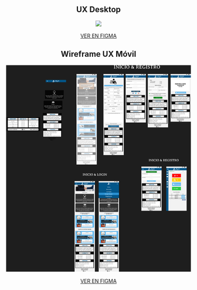 <h2 align="center"
  >UX Desktop</h2>
 
<p align="center"><img src="https://github.com/Jramo5/Launch-X-Latam-MisionFrontEnd/blob/main/INTRO/Practicas/5-%20UX/Desktop/Abogabot%20-%20Desktop.png?raw=true"></p>

<p align="center"><a href="https://www.figma.com/proto/q4srZqiMkh2oNQ3U5FoVbt/Pagina-web-para-abogados-(Copy)?page-id=0%3A1&node-id=1%3A2">VER EN FIGMA</a></p>


<h2 align="center"
  >Wireframe UX Móvil </h2>
 
<p align="center"><img src="https://github.com/Jramo5/Launch-X-Latam-MisionFrontEnd/blob/main/INTRO/Practicas/5-%20UX/Movil/Abogabot%20-%20movil.png?raw=true"></p>

<p align="center"><a href="https://www.figma.com/proto/q4srZqiMkh2oNQ3U5FoVbt/Pagina-web-para-abogados-(Copy)?page-id=78%3A1099&node-id=100%3A2373">VER EN FIGMA</a></p>

